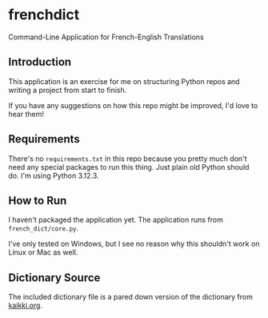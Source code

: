 # frenchdict
Command-Line Application for French-English Translations

## Introduction
This application is an exercise for me on structuring Python repos and writing a project from start to finish.

If you have any suggestions on how this repo might be improved, I'd love to hear them!

## Requirements
There's no `requirements.txt` in this repo because you pretty much don't need any special packages to run this thing. Just plain old Python should do. I'm using Python 3.12.3.

## How to Run
I haven't packaged the application yet. The application runs from `french_dict/core.py`.

I've only tested on Windows, but I see no reason why this shouldn't work on Linux or Mac as well.

## Dictionary Source
The included dictionary file is a pared down version of the dictionary from [kaikki.org](https://kaikki.org/dictionary/French/index.html).